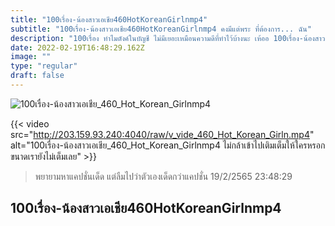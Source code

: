 ```yaml
---
title: "100เรื่อง-น้องสาวเอเชีย460HotKoreanGirlnmp4"
subtitle: "100เรื่อง-น้องสาวเอเชีย460HotKoreanGirlnmp4 คงมีแต่พระ ที่ต้องการ... ฉัน"
description: "100เรื่อง ทำไมตังค์ในบัญชี ไม่มีเยอะเหมือนความดีที่ทำไว้บ้างนะ เห้ออ 100เรื่อง-น้องสาวเอเชีย460HotKoreanGirlnmp4 19/2/2565 23:48:29"
date: 2022-02-19T16:48:29.162Z
image: ""
type: "regular"
draft: false
---
```


![100เรื่อง-น้องสาวเอเชีย_460_Hot_Korean_Girlnmp4](http://203.159.93.240:4040/raw/v_vide_460_Hot_Korean_Girln.jpg)

{{< video src="http://203.159.93.240:4040/raw/v_vide_460_Hot_Korean_Girln.mp4" alt="100เรื่อง-น้องสาวเอเชีย_460_Hot_Korean_Girlnmp4 ไม่กล้าเข้าไปเติมเต็มให้ใครหรอก ขนาดเรายังไม่เต็มเลย" >}}


> พยายามหาแคปชั่นเด็ด แต่ลืมไปว่าตัวเองเด็ดกว่าแคปชั่น 19/2/2565 23:48:29

## 100เรื่อง-น้องสาวเอเชีย460HotKoreanGirlnmp4
